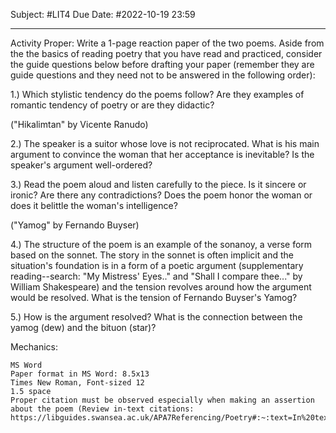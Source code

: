Subject: #LIT4 
Due Date: #2022-10-19 23:59

---
Activity Proper: Write a 1-page reaction paper of the two poems. Aside from the the basics of reading poetry that you have read and practiced, consider the guide questions below before drafting your paper (remember they are guide questions and they need not to be answered in the following order):

1.) Which stylistic tendency do the poems follow? Are they examples of romantic tendency of poetry or are they didactic?


("Hikalimtan" by Vicente Ranudo)

2.) The speaker is a suitor whose love is not reciprocated. What is his main argument to convince the woman that her acceptance is inevitable? Is the speaker's argument well-ordered?

3.) Read the poem aloud and listen carefully to the piece. Is it sincere or ironic? Are there any contradictions? Does the poem honor the woman or does it belittle the woman's intelligence? 

("Yamog" by Fernando Buyser)

4.) The structure of the poem is an example of the sonanoy, a verse form based on the sonnet. The story in the sonnet is often implicit and the situation's foundation is in a form of a poetic argument (supplementary reading--search: "My Mistress' Eyes.." and "Shall I compare thee..." by William Shakespeare) and the tension revolves around how the argument would be resolved. What is the tension of Fernando Buyser's Yamog?

5.) How is the argument resolved? What is the connection between the yamog (dew) and the bituon (star)?



Mechanics: 

    MS Word
    Paper format in MS Word: 8.5x13 
    Times New Roman, Font-sized 12
    1.5 space
    Proper citation must be observed especially when making an assertion about the poem (Review in-text citations: https://libguides.swansea.ac.uk/APA7Referencing/Poetry#:~:text=In%20text%20citations,the%20source%20you%20are%20using.&text=If%20you%20wish%20to%20include,As%20Donne%20(2003%2C%20p.)
